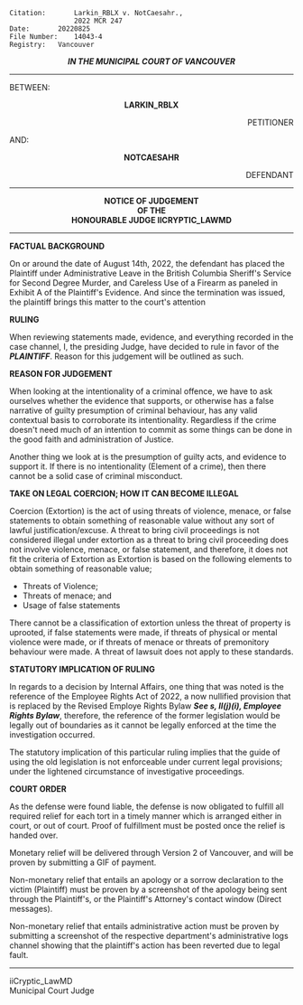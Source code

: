 	Citation:       Larkin_RBLX v. NotCaesahr.,
                	2022 MCR 247
	Date:		20220825
	File Number:	14043-4
	Registry:	Vancouver

<p align="center"><b><i>IN THE MUNICIPAL COURT OF VANCOUVER</b></i>

---

BETWEEN:
<p align="center"><b>		LARKIN_RBLX			</b>
<p align="right">		PETITIONER
<p>				AND:
<p align="center"><b>		NOTCAESAHR			</b>
<p align="right">		DEFENDANT	

---

<p align="center">		
		<b>		NOTICE OF JUDGEMENT
<br>				OF THE
<br>				HONOURABLE JUDGE IICRYPTIC_LAWMD 

</b>
	
---

**FACTUAL BACKGROUND**
	
On or around the date of August 14th, 2022, the defendant has placed the Plaintiff under Administrative Leave in the British Columbia Sheriff's Service for Second Degree Murder, and Careless Use of a Firearm as paneled in Exhibit A of the Plaintiff's Evidence. And since the termination was issued, the plaintiff brings this matter to the court's attention

**RULING**

When reviewing statements made, evidence, and everything recorded in the case channel, I, the presiding Judge, have decided to rule in favor of the ***PLAINTIFF***. Reason for this judgement will be outlined as such. 

**REASON FOR JUDGEMENT**

When looking at the intentionality of a criminal offence, we have to ask ourselves whether the evidence that supports, or otherwise has a false narrative of guilty presumption of criminal behaviour, has any valid contextual basis to corroborate its intentionality. Regardless if the crime doesn't need much of an intention to commit as some things can be done in the good faith and administration of Justice. 
  
Another thing we look at is the presumption of guilty acts, and evidence to support it. If there is no intentionality (Element of a crime), then there cannot be a solid case of criminal misconduct. 
  
**TAKE ON LEGAL COERCION; HOW IT CAN BECOME ILLEGAL**

Coercion (Extortion) is the act of using threats of violence, menace, or false statements to obtain something of reasonable value without any sort of lawful justification/excuse. A threat to bring civil proceedings is not considered illegal under extortion as a threat to bring civil proceeding does not involve violence, menace, or false statement, and therefore, it does not fit the criteria of Extortion as Extortion is based on the following elements to obtain something of reasonable value; 
  - Threats of Violence;
  - Threats of menace; and
  - Usage of false statements
  
There cannot be a classification of extortion unless the threat of property is uprooted, if false statements were made, if threats of physical or mental violence were made, or if threats of menace or threats of premonitory behaviour were made. A threat of lawsuit does not apply to these standards.
  
**STATUTORY IMPLICATION OF RULING**

In regards to a decision by Internal Affairs, one thing that was noted is the reference of the Employee Rights Act of 2022, a now nullified provision that is replaced by the Revised Employe Rights Bylaw ***See s, II(j)(i), Employee Rights Bylaw***, therefore, the reference of the former legislation would be legally out of boundaries as it cannot be legally enforced at the time the investigation occurred. 

The statutory implication of this particular ruling implies that the guide of using the old legislation is not enforceable under current legal provisions; under the lightened circumstance of investigative proceedings. 

**COURT ORDER**

As the defense were found liable, the defense is now obligated to fulfill all required relief for each tort in a timely manner which is arranged either in court, or out of court. Proof of fulfillment must be posted once the relief is handed over. 

Monetary relief will be delivered through Version 2 of Vancouver, and will be proven by submitting a GIF of payment. 

Non-monetary relief that entails an apology or a sorrow declaration to the victim (Plaintiff) must be proven by a screenshot of the apology being sent through the Plaintiff's, or the Plaintiff's Attorney's contact window (Direct messages). 

Non-monetary relief that entails administrative action must be proven by submitting a screenshot of the respective department's administrative logs channel showing that the plaintiff's action has been reverted due to legal fault. 

---
	
iiCryptic_LawMD <br>
Municipal Court Judge
